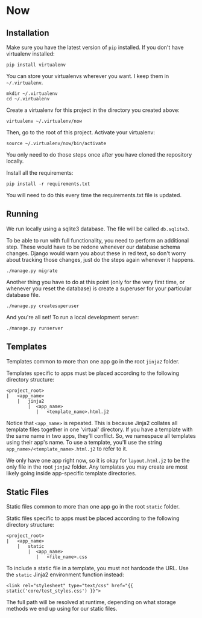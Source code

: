# Now

## Installation

Make sure you have the latest version of `pip` installed. If you don't have
virtualenv installed:

    pip install virtualenv

You can store your virtualenvs wherever you want. I keep them in
`~/.virtualenv`.

    mkdir ~/.virtualenv
    cd ~/.virtualenv

Create a virtualenv for this project in the directory you created above:

    virtualenv ~/.virtualenv/now

Then, go to the root of this project. Activate your virtualenv:

    source ~/.virtualenv/now/bin/activate

You only need to do those steps once after you have cloned the repository
locally.

Install all the requirements:

    pip install -r requirements.txt

You will need to do this every time the requirements.txt file is updated.

## Running

We run locally using a sqlite3 database. The file will be called `db.sqlite3`.

To be able to run with full functionality, you need to perform an additional
step. These would have to be redone whenever our database schema changes.
Django would warn you about these in red text, so don't worry about tracking
those changes, just do the steps again whenever it happens.

    ./manage.py migrate

Another thing you have to do at this point (only for the very first time, or
whenever you reset the database) is create a superuser for your particular
database file.

    ./manage.py createsuperuser

And you're all set! To run a local development server:

    ./manage.py runserver


## Templates

Templates common to more than one app go in the root `jinja2` folder.

Templates specific to apps must be placed according to the following directory
structure:

    <project_root>
    |   <app_name>
        |   jinja2
            |  <app_name>
               |   <template_name>.html.j2

Notice that `<app_name>` is repeated. This is because Jinja2 collates all
template files together in one 'virtual' directory. If you have a template
with the same name in two apps, they'll conflict. So, we namespace all
templates using their app's name. To use a template, you'll use the string
`app_name>/<template_name>.html.j2` to refer to it. <!--An example is given in the
`urls.py` file of the `core` app. Just modify the template for `test_endpoint`
to whatever you create to test your templates, but please make sure you
restore it to `core/test.html.j2` before committing.-->

We only have one app right now, so it is okay for `layout.html.j2` to be the
only file in the root `jinja2` folder. Any templates you may create are most
likely going inside app-specific template directories.

## Static Files

Static files common to more than one app go in the root `static` folder.

Static files specific to apps must be placed according to the following
directory structure:

    <project_root>
    |   <app_name>
        |   static
            |  <app_name>
               |   <file_name>.css

To include a static file in a template, you must not hardcode the URL. Use the
`static` Jinja2 environment function instead:

    <link rel="stylesheet" type="text/css" href="{{ static('core/test_styles.css') }}">

The full path will be resolved at runtime, depending on what storage methods
we end up using for our static files.
